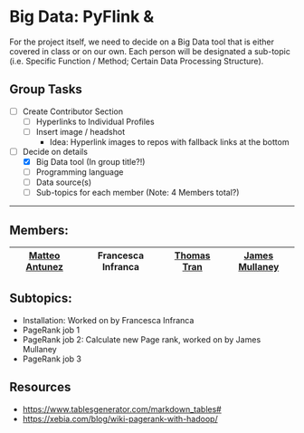 # Big Data: PyFlink & 
For the project itself, we need to decide on a Big Data tool that is either covered in class or on our own. Each person will be designated a sub-topic (i.e. Specific Function / Method; Certain Data Processing Structure).

## Group Tasks

- [ ] Create Contributor Section
    - [ ] Hyperlinks to Individual Profiles
    - [ ] Insert image / headshot
        - Idea: Hyperlink images to repos with fallback links at the bottom
- [ ] Decide on details
    - [X] Big Data tool (In group title?!)
    - [ ] Programming language
    - [ ] Data source(s) 
    - [ ] Sub-topics for each member (Note: 4 Members total?)

----

## Members:

| [Matteo Antunez](https://github.com/matteoantunez)  | Francesca Infranca  | [Thomas Tran](https://github.com/thomastran7)  | [James Mullaney](https://github.com/JamesRMullaney)  |
|---|---|---|---| 

## Subtopics:

- Installation: Worked on by Francesca Infranca
- PageRank job 1
- PageRank job 2: Calculate new Page rank, worked on by James Mullaney
- PageRank job 3

## Resources
* https://www.tablesgenerator.com/markdown_tables#
* https://xebia.com/blog/wiki-pagerank-with-hadoop/
